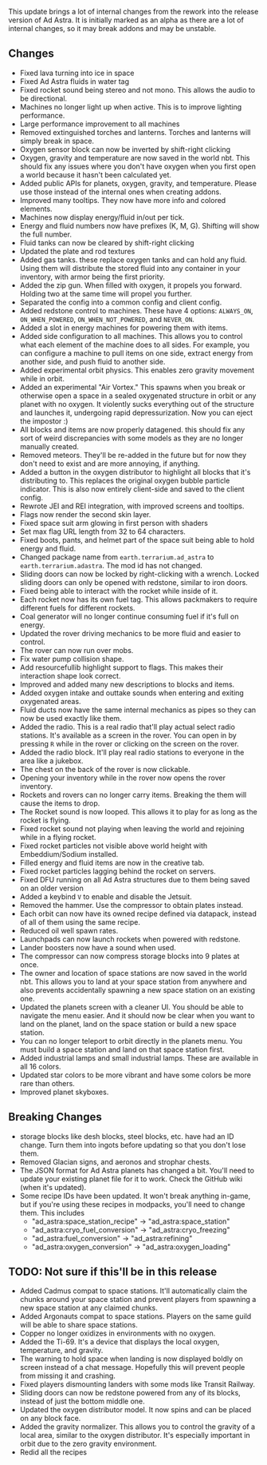 This update brings a lot of internal changes from the rework into the release version of Ad Astra.
It is initially marked as an alpha as there are a lot of internal changes, so it may break addons and
may be unstable.

## Changes
- Fixed lava turning into ice in space
- Fixed Ad Astra fluids in water tag
- Fixed rocket sound being stereo and not mono. This allows the audio to be directional.
- Machines no longer light up when active. This is to improve lighting performance.
- Large performance improvement to all machines
- Removed extinguished torches and lanterns. Torches and lanterns will simply break in space.
- Oxygen sensor block can now be inverted by shift-right clicking
- Oxygen, gravity and temperature are now saved in the world nbt. This should fix any issues where you don't have
  oxygen when you first open a world because it hasn't been calculated yet.
- Added public APIs for planets, oxygen, gravity, and temperature. Please use those instead of the internal ones
  when creating addons.
- Improved many tooltips. They now have more info and colored elements.
- Machines now display energy/fluid in/out per tick.
- Energy and fluid numbers now have prefixes (K, M, G). Shifting will show the full number.
- Fluid tanks can now be cleared by shift-right clicking
- Updated the plate and rod textures
- Added gas tanks. these replace oxygen tanks and can hold any fluid. Using them will distribute the
  stored fluid into any container in your inventory, with armor being the first priority.
- Added the zip gun. When filled with oxygen, it propels you forward. Holding two at the same time will propel you
  further.
- Separated the config into a common config and client config.
- Added redstone control to machines. These have 4 options: `ALWAYS_ON`, `ON_WHEN_POWERED`,
  `ON_WHEN_NOT_POWERED`, and `NEVER_ON`.
- Added a slot in energy machines for powering them with items.
- Added side configuration to all machines. This allows you to control what each element
of the machine does to all sides. For example, you can configure a machine to pull items on
one side, extract energy from another side, and push fluid to another side.
- Added experimental orbit physics. This enables zero gravity movement while in orbit.
- Added an experimental "Air Vortex." This spawns when you break or otherwise open a space in
a sealed oxygenated structure in orbit or any planet with no oxygen. It violently sucks
everything out of the structure and launches it, undergoing rapid depressurization.
Now you can eject the impostor :)
- All blocks and items are now properly datagened. this should fix any sort of weird discrepancies
with some models as they are no longer manually created.
- Removed meteors. They'll be re-added in the future but for now they don't need to exist and are more annoying, if anything.
- Added a button in the oxygen distributor to highlight all blocks that it's distributing to.
This replaces the original oxygen bubble particle indicator. This is also now entirely
client-side and saved to the client config.
- Rewrote JEI and REI integration, with improved screens and tooltips.
- Flags now render the second skin layer.
- Fixed space suit arm glowing in first person with shaders
- Set max flag URL length from 32 to 64 characters.
- Fixed boots, pants, and helmet part of the space suit being able to hold energy and fluid.
- Changed package name from `earth.terrarium.ad_astra` to `earth.terrarium.adastra`. The mod id has not changed.
- Sliding doors can now be locked by right-clicking with a wrench. Locked sliding doors
can only be opened with redstone, similar to iron doors.
- Fixed being able to interact with the rocket while inside of it.
- Each rocket now has its own fuel tag. This allows packmakers to require different fuels for different rockets.
- Coal generator will no longer continue consuming fuel if it's full on energy.
- Updated the rover driving mechanics to be more fluid and easier to control.
- The rover can now run over mobs.
- Fix water pump collision shape.
- Add resourcefullib highlight support to flags. This makes their interaction shape look correct.
- Improved and added many new descriptions to blocks and items.
- Added oxygen intake and outtake sounds when entering and exiting oxygenated areas.
- Fluid ducts now have the same internal mechanics as pipes so they can now be used exactly like them.
- Added the radio. This is a real radio that'll play actual select radio stations. It's available as a
screen in the rover. You can open in by pressing `R` while in the rover or clicking on the screen on the rover.
- Added the radio block. It'll play real radio stations to everyone in the area like a jukebox.
- The chest on the back of the rover is now clickable.
- Opening your inventory while in the rover now opens the rover inventory.
- Rockets and rovers can no longer carry items. Breaking the them will cause the items to drop.
- The Rocket sound is now looped. This allows it to play for as long as the rocket is flying.
- Fixed rocket sound not playing when leaving the world and rejoining while in a flying rocket.
- Fixed rocket particles not visible above world height with Embeddium/Sodium installed.
- Filled energy and fluid items are now in the creative tab.
- Fixed rocket particles lagging behind the rocket on servers.
- Fixed DFU running on all Ad Astra structures due to them being saved on an older version
- Added a keybind `V` to enable and disable the Jetsuit.
- Removed the hammer. Use the compressor to obtain plates instead.
- Each orbit can now have its owned recipe defined via datapack, instead of all of them using the same recipe.
- Reduced oil well spawn rates.
- Launchpads can now launch rockets when powered with redstone.
- Lander boosters now have a sound when used.
- The compressor can now compress storage blocks into 9 plates at once.
- The owner and location of space stations are now saved in the world nbt. This allows
you to land at your space station from anywhere and also prevents accidentally spawning
a new space station on an existing one.
- Updated the planets screen with a cleaner UI. You should be able to navigate the menu easier. And it 
should now be clear when you want to land on the planet, land on the space station or build a new space station.
- You can no longer teleport to orbit directly in the planets menu.
You must build a space station and land on that space station first.
- Added industrial lamps and small industrial lamps. These are available in all 16 colors.
- Updated star colors to be more vibrant and have some colors be more rare than others.
- Improved planet skyboxes.

## Breaking Changes
- storage blocks like desh blocks, steel blocks, etc. have had an ID change. Turn them into ingots before
updating so that you don't lose them.
- Removed Glacian signs, and aeronos and strophar chests.
- The JSON format for Ad Astra planets has changed a bit. You'll need
to update your existing planet file for it to work. Check the GitHub wiki (when it's updated).
- Some recipe IDs have been updated. It won't break anything in-game, but 
if you're using these recipes in modpacks, you'll need to change them. This includes 
  - "ad_astra:space_station_recipe" -> "ad_astra:space_station"
  - "ad_astra:cryo_fuel_conversion" -> "ad_astra:cryo_freezing"
  - "ad_astra:fuel_conversion" -> "ad_astra:refining"
  - "ad_astra:oxygen_conversion" -> "ad_astra:oxygen_loading"

## TODO: Not sure if this'll be in this release

- Added Cadmus compat to space stations. It'll automatically claim the chunks around your space station
and prevent players from spawning a new space station at any claimed chunks. 
- Added Argonauts compat to space stations. Players on the same guild will be
able to share space stations.
- Copper no longer oxidizes in environments with no oxygen.
- Added the Ti-69. It's a device that displays the local oxygen, temperature, and gravity.
- The warning to hold space when landing is now displayed boldly on screen instead of a chat message.
Hopefully this will prevent people from missing it and crashing.
- Fixed players dismounting landers with some mods like Transit Railway.
- Sliding doors can now be redstone powered from any of its blocks, instead of just the bottom middle one.
- Updated the oxygen distributor model. It now spins and can be placed on any block face.
- Added the gravity normalizer. This allows you to control the gravity of a local area, similar
to the oxygen distributor. It's especially important in orbit due to the zero gravity environment.
- Redid all the recipes